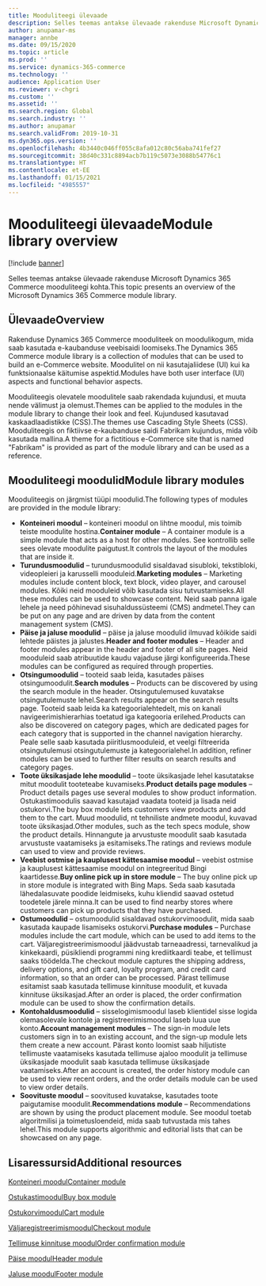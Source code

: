 ```yaml
---
title: Mooduliteegi ülevaade
description: Selles teemas antakse ülevaade rakenduse Microsoft Dynamics 365 Commerce mooduliteegi kohta.
author: anupamar-ms
manager: annbe
ms.date: 09/15/2020
ms.topic: article
ms.prod: ''
ms.service: dynamics-365-commerce
ms.technology: ''
audience: Application User
ms.reviewer: v-chgri
ms.custom: ''
ms.assetid: ''
ms.search.region: Global
ms.search.industry: ''
ms.author: anupamar
ms.search.validFrom: 2019-10-31
ms.dyn365.ops.version: ''
ms.openlocfilehash: 4b3440c046ff055c8afa012c80c56aba741fef27
ms.sourcegitcommit: 38d40c331c8894acb7b119c5073e3088b54776c1
ms.translationtype: HT
ms.contentlocale: et-EE
ms.lasthandoff: 01/15/2021
ms.locfileid: "4985557"
---
```

# <a name="module-library-overview"></a><span data-ttu-id="835de-103">Mooduliteegi ülevaade</span><span class="sxs-lookup"><span data-stu-id="835de-103">Module library overview</span></span>

[!include [banner](includes/banner.md)]

<span data-ttu-id="835de-104">Selles teemas antakse ülevaade rakenduse Microsoft Dynamics 365 Commerce mooduliteegi kohta.</span><span class="sxs-lookup"><span data-stu-id="835de-104">This topic presents an overview of the Microsoft Dynamics 365 Commerce module library.</span></span>

## <a name="overview"></a><span data-ttu-id="835de-105">Ülevaade</span><span class="sxs-lookup"><span data-stu-id="835de-105">Overview</span></span>

<span data-ttu-id="835de-106">Rakenduse Dynamics 365 Commerce mooduliteek on moodulikogum, mida saab kasutada e-kaubanduse veebisaidi loomiseks.</span><span class="sxs-lookup"><span data-stu-id="835de-106">The Dynamics 365 Commerce module library is a collection of modules that can be used to build an e-Commerce website.</span></span> <span data-ttu-id="835de-107">Moodulitel on nii kasutajaliidese (UI) kui ka funktsionaalse käitumise aspektid.</span><span class="sxs-lookup"><span data-stu-id="835de-107">Modules have both user interface (UI) aspects and functional behavior aspects.</span></span>

<span data-ttu-id="835de-108">Mooduliteegis olevatele moodulitele saab rakendada kujundusi, et muuta nende välimust ja olemust.</span><span class="sxs-lookup"><span data-stu-id="835de-108">Themes can be applied to the modules in the module library to change their look and feel.</span></span> <span data-ttu-id="835de-109">Kujundused kasutavad kaskaadlaadistikke (CSS).</span><span class="sxs-lookup"><span data-stu-id="835de-109">The themes use Cascading Style Sheets (CSS).</span></span> <span data-ttu-id="835de-110">Mooduliteegis on fiktiivse e-kaubanduse saidi Fabrikam kujundus, mida võib kasutada mallina.</span><span class="sxs-lookup"><span data-stu-id="835de-110">A theme for a fictitious e-Commerce site that is named "Fabrikam" is provided as part of the module library and can be used as a reference.</span></span>

## <a name="module-library-modules"></a><span data-ttu-id="835de-111">Mooduliteegi moodulid</span><span class="sxs-lookup"><span data-stu-id="835de-111">Module library modules</span></span>

<span data-ttu-id="835de-112">Mooduliteegis on järgmist tüüpi moodulid.</span><span class="sxs-lookup"><span data-stu-id="835de-112">The following types of modules are provided in the module library:</span></span>

- <span data-ttu-id="835de-113">**Konteineri moodul** – konteineri moodul on lihtne moodul, mis toimib teiste moodulite hostina.</span><span class="sxs-lookup"><span data-stu-id="835de-113">**Container module** – A container module is a simple module that acts as a host for other modules.</span></span> <span data-ttu-id="835de-114">See kontrollib selle sees olevate moodulite paigutust.</span><span class="sxs-lookup"><span data-stu-id="835de-114">It controls the layout of the modules that are inside it.</span></span>
- <span data-ttu-id="835de-115">**Turundusmoodulid** – turundusmoodulid sisaldavad sisubloki, tekstibloki, videopleieri ja karusselli mooduleid.</span><span class="sxs-lookup"><span data-stu-id="835de-115">**Marketing modules** – Marketing modules include content block, text block, video player, and carousel modules.</span></span> <span data-ttu-id="835de-116">Kõiki neid mooduleid võib kasutada sisu tutvustamiseks.</span><span class="sxs-lookup"><span data-stu-id="835de-116">All these modules can be used to showcase content.</span></span> <span data-ttu-id="835de-117">Neid saab panna igale lehele ja need põhinevad sisuhaldussüsteemi (CMS) andmetel.</span><span class="sxs-lookup"><span data-stu-id="835de-117">They can be put on any page and are driven by data from the content management system (CMS).</span></span>
- <span data-ttu-id="835de-118">**Päise ja jaluse moodulid** – päise ja jaluse moodulid ilmuvad kõikide saidi lehtede päistes ja jalustes.</span><span class="sxs-lookup"><span data-stu-id="835de-118">**Header and footer modules** – Header and footer modules appear in the header and footer of all site pages.</span></span> <span data-ttu-id="835de-119">Neid mooduleid saab atribuutide kaudu vajaduse järgi konfigureerida.</span><span class="sxs-lookup"><span data-stu-id="835de-119">These modules can be configured as required through properties.</span></span>
- <span data-ttu-id="835de-120">**Otsingumoodulid** – tooteid saab leida, kasutades päises otsingumoodulit.</span><span class="sxs-lookup"><span data-stu-id="835de-120">**Search modules** – Products can be discovered by using the search module in the header.</span></span> <span data-ttu-id="835de-121">Otsingutulemused kuvatakse otsingutulemuste lehel.</span><span class="sxs-lookup"><span data-stu-id="835de-121">Search results appear on the search results page.</span></span> <span data-ttu-id="835de-122">Tooteid saab leida ka kategoorialehtedelt, mis on kanali navigeerimishierarhias toetatud iga kategooria erilehed.</span><span class="sxs-lookup"><span data-stu-id="835de-122">Products can also be discovered on category pages, which are dedicated pages for each category that is supported in the channel navigation hierarchy.</span></span> <span data-ttu-id="835de-123">Peale selle saab kasutada piiritlusmooduleid, et veelgi filtreerida otsingutulemusi otsingutulemuste ja kategoorialehel.</span><span class="sxs-lookup"><span data-stu-id="835de-123">In addition, refiner modules can be used to further filter results on search results and category pages.</span></span>
- <span data-ttu-id="835de-124">**Toote üksikasjade lehe moodulid** – toote üksikasjade lehel kasutatakse mitut moodulit tooteteabe kuvamiseks.</span><span class="sxs-lookup"><span data-stu-id="835de-124">**Product details page modules** – Product details pages use several modules to show product information.</span></span> <span data-ttu-id="835de-125">Ostukastimoodulis saavad kasutajad vaadata tooteid ja lisada neid ostukorvi.</span><span class="sxs-lookup"><span data-stu-id="835de-125">The buy box module lets customers view products and add them to the cart.</span></span> <span data-ttu-id="835de-126">Muud moodulid, nt tehniliste andmete moodul, kuvavad toote üksikasjad.</span><span class="sxs-lookup"><span data-stu-id="835de-126">Other modules, such as the tech specs module, show the product details.</span></span> <span data-ttu-id="835de-127">Hinnangute ja arvustuste moodulit saab kasutada arvustuste vaatamiseks ja esitamiseks.</span><span class="sxs-lookup"><span data-stu-id="835de-127">The ratings and reviews module can used to view and provide reviews.</span></span>
- <span data-ttu-id="835de-128">**Veebist ostmise ja kauplusest kättesaamise moodul** – veebist ostmise ja kauplusest kättesaamise moodul on integreeritud Bingi kaartidesse.</span><span class="sxs-lookup"><span data-stu-id="835de-128">**Buy online pick up in store module** – The buy online pick up in store module is integrated with Bing Maps.</span></span> <span data-ttu-id="835de-129">Seda saab kasutada lähedalasuvate poodide leidmiseks, kuhu kliendid saavad ostetud toodetele järele minna.</span><span class="sxs-lookup"><span data-stu-id="835de-129">It can be used to find nearby stores where customers can pick up products that they have purchased.</span></span>
- <span data-ttu-id="835de-130">**Ostumoodulid** – ostumoodulid sisaldavad ostukorvimoodulit, mida saab kasutada kaupade lisamiseks ostukorvi.</span><span class="sxs-lookup"><span data-stu-id="835de-130">**Purchase modules** – Purchase modules include the cart module, which can be used to add items to the cart.</span></span> <span data-ttu-id="835de-131">Väljaregistreerimismoodul jäädvustab tarneaadressi, tarnevalikud ja kinkekaardi, püsikliendi programmi ning krediitkaardi teabe, et tellimust saaks töödelda.</span><span class="sxs-lookup"><span data-stu-id="835de-131">The checkout module captures the shipping address, delivery options, and gift card, loyalty program, and credit card information, so that an order can be processed.</span></span> <span data-ttu-id="835de-132">Pärast tellimuse esitamist saab kasutada tellimuse kinnituse moodulit, et kuvada kinnituse üksikasjad.</span><span class="sxs-lookup"><span data-stu-id="835de-132">After an order is placed, the order confirmation module can be used to show the confirmation details.</span></span>
- <span data-ttu-id="835de-133">**Kontohaldusmoodulid** – sisselogimismoodul laseb klientidel sisse logida olemasolevale kontole ja registreerimismoodul laseb luua uue konto.</span><span class="sxs-lookup"><span data-stu-id="835de-133">**Account management modules** – The sign-in module lets customers sign in to an existing account, and the sign-up module lets them create a new account.</span></span> <span data-ttu-id="835de-134">Pärast konto loomist saab hiljutiste tellimuste vaatamiseks kasutada tellimuse ajaloo moodulit ja tellimuse üksikasjade moodulit saab kasutada tellimuse üksikasjade vaatamiseks.</span><span class="sxs-lookup"><span data-stu-id="835de-134">After an account is created, the order history module can be used to view recent orders, and the order details module can be used to view order details.</span></span>
- <span data-ttu-id="835de-135">**Soovituste moodul** – soovitused kuvatakse, kasutades toote paigutamise moodulit.</span><span class="sxs-lookup"><span data-stu-id="835de-135">**Recommendations module** – Recommendations are shown by using the product placement module.</span></span> <span data-ttu-id="835de-136">See moodul toetab algoritmilisi ja toimetusloendeid, mida saab tutvustada mis tahes lehel.</span><span class="sxs-lookup"><span data-stu-id="835de-136">This module supports algorithmic and editorial lists that can be showcased on any page.</span></span>

## <a name="additional-resources"></a><span data-ttu-id="835de-137">Lisaressursid</span><span class="sxs-lookup"><span data-stu-id="835de-137">Additional resources</span></span>

[<span data-ttu-id="835de-138">Konteineri moodul</span><span class="sxs-lookup"><span data-stu-id="835de-138">Container module</span></span>](add-container-module.md)

[<span data-ttu-id="835de-139">Ostukastimoodul</span><span class="sxs-lookup"><span data-stu-id="835de-139">Buy box module</span></span>](add-buy-box.md)

[<span data-ttu-id="835de-140">Ostukorvimoodul</span><span class="sxs-lookup"><span data-stu-id="835de-140">Cart module</span></span>](add-cart-module.md)

[<span data-ttu-id="835de-141">Väljaregistreerimismoodul</span><span class="sxs-lookup"><span data-stu-id="835de-141">Checkout module</span></span>](add-checkout-module.md)

[<span data-ttu-id="835de-142">Tellimuse kinnituse moodul</span><span class="sxs-lookup"><span data-stu-id="835de-142">Order confirmation module</span></span>](order-confirmation-module.md)

[<span data-ttu-id="835de-143">Päise moodul</span><span class="sxs-lookup"><span data-stu-id="835de-143">Header module</span></span>](author-header-module.md)

[<span data-ttu-id="835de-144">Jaluse moodul</span><span class="sxs-lookup"><span data-stu-id="835de-144">Footer module</span></span>](author-footer-module.md)
